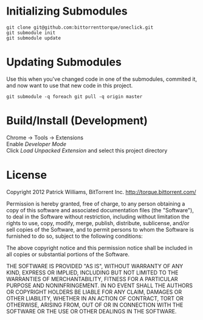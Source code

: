 # Initializing Submodules
```
git clone git@github.com:bittorrenttorque/oneclick.git
git submodule init
git submodule update
```
# Updating Submodules
Use this when you've changed code in one of the submodules, commited it, and now want to use that new code in this project.
```
git submodule -q foreach git pull -q origin master
```

# Build/Install (Development)  
Chrome -> Tools -> Extensions  
Enable *Developer Mode*  
Click *Load Unpacked Extension* and select this project directory  

# License
Copyright 2012 Patrick Williams, BitTorrent Inc.
http://torque.bittorrent.com/

Permission is hereby granted, free of charge, to any person obtaining
a copy of this software and associated documentation files (the
"Software"), to deal in the Software without restriction, including
without limitation the rights to use, copy, modify, merge, publish,
distribute, sublicense, and/or sell copies of the Software, and to
permit persons to whom the Software is furnished to do so, subject to
the following conditions:

The above copyright notice and this permission notice shall be
included in all copies or substantial portions of the Software.

THE SOFTWARE IS PROVIDED "AS IS", WITHOUT WARRANTY OF ANY KIND,
EXPRESS OR IMPLIED, INCLUDING BUT NOT LIMITED TO THE WARRANTIES OF
MERCHANTABILITY, FITNESS FOR A PARTICULAR PURPOSE AND
NONINFRINGEMENT. IN NO EVENT SHALL THE AUTHORS OR COPYRIGHT HOLDERS BE
LIABLE FOR ANY CLAIM, DAMAGES OR OTHER LIABILITY, WHETHER IN AN ACTION
OF CONTRACT, TORT OR OTHERWISE, ARISING FROM, OUT OF OR IN CONNECTION
WITH THE SOFTWARE OR THE USE OR OTHER DEALINGS IN THE SOFTWARE.
